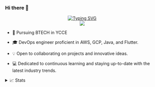### Hi there 👋
<p align="center">
<a href="https://github.com/paresHambarde">
    <img src="https://readme-typing-svg.demolab.com?font=Georgia&size=18&duration=2000&pause=100&multiline=true&width=500&height=80&lines=Yash Ingole;Devops+%7C+Flutter+%7C+Firebase;AWS+%7C+GCP+%7C+Java" alt="Typing SVG" />
</a>
<br/>
<a href="https://github.com/paresHambarde">
    <img src="https://github-stats-alpha.vercel.app/api?username=yashingole&cc=22272e&tc=37BCF6&ic=fff&bc=0000">
</a>
</br>

* 📖 Pursuing BTECH in YCCE

* 🎓 DevOps engineer proficient in AWS, GCP, Java, and Flutter.

* 💡 Open to collaborating on projects and innovative ideas. 

* 💻 Dedicated to continuous learning and staying up-to-date with the latest industry trends.




<details>
<summary>📈 Stats</summary>

<br>

![](http://github-profile-summary-cards.vercel.app/api/cards/profile-details?username=yashingole&theme=dracula) 

![](http://github-profile-summary-cards.vercel.app/api/cards/repos-per-language?username=yashingole&theme=dracula) 
![](http://github-profile-summary-cards.vercel.app/api/cards/most-commit-language?username=yashingole&theme=dracula)

</br>
</details>
<!--
**paresHambarde/paresHambarde** is a ✨ _special_ ✨ repository because its `README.md` (this file) appears on your GitHub profile.

Here are some ideas to get you started:

- 🔭 I’m currently working on ...
- 🌱 I’m currently learning ...
- 👯 I’m looking to collaborate on ...
- 🤔 I’m looking for help with ...
- 💬 Ask me about ...
- 📫 How to reach me: ...
- 😄 Pronouns: ...
- ⚡ Fun fact: ...
-->
